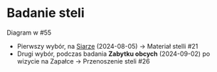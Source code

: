 # Badanie steli

Diagram w #55

- Pierwszy wybór, na [Siarze](81-Inf.md) (2024-08-05) -> Materiał stelli #21
- Drugi wybór, podczas badania **Zabytku obcych** (2024-09-02) po wizycie na
  Zapałce -> Przenoszenie steli #26
